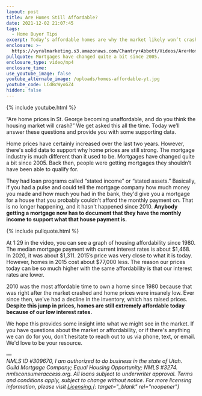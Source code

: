 ```yaml
---
layout: post
title: Are Homes Still Affordable?
date: 2021-12-02 21:07:45
tags:
  - Home Buyer Tips
excerpt: Today’s affordable homes are why the market likely won’t crash.
enclosure: >-
  https://vyralmarketing.s3.amazonaws.com/Chantry+Abbott/Videos/Are+Homes+Still+Affordable_.mp4
pullquote: Mortgages have changed quite a bit since 2005.
enclosure_type: video/mp4
enclosure_time:
use_youtube_image: false
youtube_alternate_image: /uploads/homes-affordable-yt.jpg
youtube_code: LCdBcWyoGZ4
hidden: false
---
```

{% include youtube.html %}

“Are home prices in St. George becoming unaffordable, and do you think the housing market will crash?” We get asked this all the time. Today we’ll answer these questions and provide you with some supporting data.

Home prices have certainly increased over the last two years. However, there's solid data to support why home prices are still strong. The mortgage industry is much different than it used to be. Mortgages have changed quite a bit since 2005. Back then, people were getting mortgages they shouldn’t have been able to qualify for.

They had loan programs called “stated income” or “stated assets.” Basically, if you had a pulse and could tell the mortgage company how much money you made and how much you had in the bank, they'd give you a mortgage for a house that you probably couldn't afford the monthly payment on. That is no longer happening, and it hasn't happened since 2010. **Anybody getting a mortgage now has to document that they have the monthly income to support what that house payment is.**

{% include pullquote.html %}

At 1:29 in the video, you can see a graph of housing affordability since 1980. The median mortgage payment with current interest rates is about $1,468. In 2020, it was about $1,311. 2015’s price was very close to what it is today. However, homes in 2015 cost about $77,000 less. The reason our prices today can be so much higher with the same affordability is that our interest rates are lower.

2010 was the most affordable time to own a home since 1980 because that was right after the market crashed and home prices were insanely low. Ever since then, we've had a decline in the inventory, which has raised prices. **Despite this jump in prices, homes are still extremely affordable today because of our low interest rates.**

We hope this provides some insight into what we might see in the market. If you have questions about the market or affordability, or if there's anything we can do for you, don’t hesitate to reach out to us via phone, text, or email. We'd love to be your resource.

—<br>*NMLS ID \#309670, I am authorized to do business in the state of Utah. Guild Mortgage Company; Equal Housing Opportunity; NMLS \#3274. nmlsconsumeraccess.org. All loans subject to underwriter approval. Terms and conditions apply, subject to change without notice. For more licensing information, please visit&nbsp;[Licensing.](https://www.guildmortgage.com/licensing/){: target="_blank" rel="noopener"}*
